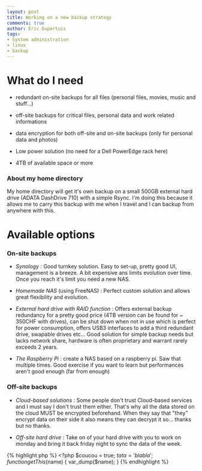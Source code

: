 ```yaml
---
layout: post
title: Working on a new backup strategy
comments: true
author: Eric Dupertuis
tags:
- System administration
- linux
- backup
---
```

# What do I need

- redundant on-site backups for all files (personal files, movies, music and stuff...)

- off-site backups for critical files, personal data and work related informations

- data encryption for both off-site and on-site backups (only for personal data and photos)

- Low power solution (no need for a Dell PowerEdge rack here)

- 4TB of available space or more

### About my home directory

My home directory will get it's own backup on a small 500GB external hard drive (ADATA DashDrive 710) with a simple Rsync. I'm doing this because it allows me to carry this backup with me when I travel and I can backup from anywhere with this.

# Available options

### On-site backups

- _Synology_ : Good turnkey solution. Easy to set-up, pretty good UI, management is a breeze. A bit expensive ans limits evolution over time. Once you reach it's limit you need a new NAS.

- _Homemade NAS_ (using FreeNAS) : Perfect custom solution and allows great flexibility and evolution.

- _External hard drive with RAID function_ : Offers external backup redundancy for a pretty good price (4TB version can be found for ~ 350CHF with drives), can be shut down when not in use which is perfect for power consumption, offers USB3 interfaces to add a third redundant drive, swapable drives etc... Good solution for simple backup needs but lacks network share, hardware is often proprietary and warrant rarely exceeds 2 years.

- _The Raspberry Pi_ : create a NAS based on a raspberry pi. Saw that multiple times. Good exercise if you want to learn but performances aren't good enough (far from enough)

### Off-site backups

- _Cloud-based solutions_ : Some people don't trust Cloud-based services and I must say I don't trust them either. That's why all the data stored on the cloud MUST be encrypted beforehand. When they say that "they" encrypt data on their side it also means they can decrypt it so... thanks but no thanks.

- _Off-site hard drive_ : Take on of your hard drive with you to work on monday and bring it back friday night to sync the data of the week.

{% highlight php %}
    <?php
    $coucou = true;
    $tata = 'blabla';
    function getThis($name) {
        var_dump($name);
    }
{% endhighlight %}